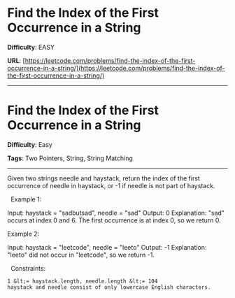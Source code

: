 # Find the Index of the First Occurrence in a String

**Difficulty**: EASY

**URL**: [https://leetcode.com/problems/find-the-index-of-the-first-occurrence-in-a-string/](https://leetcode.com/problems/find-the-index-of-the-first-occurrence-in-a-string/)

---

# Find the Index of the First Occurrence in a String

**Difficulty**: Easy

**Tags**: Two Pointers, String, String Matching

---

Given two strings needle and haystack, return the index of the first occurrence of needle in haystack, or -1 if needle is not part of haystack.

&nbsp;
Example 1:


Input: haystack = &quot;sadbutsad&quot;, needle = &quot;sad&quot;
Output: 0
Explanation: &quot;sad&quot; occurs at index 0 and 6.
The first occurrence is at index 0, so we return 0.


Example 2:


Input: haystack = &quot;leetcode&quot;, needle = &quot;leeto&quot;
Output: -1
Explanation: &quot;leeto&quot; did not occur in &quot;leetcode&quot;, so we return -1.


&nbsp;
Constraints:


	1 &lt;= haystack.length, needle.length &lt;= 104
	haystack and needle consist of only lowercase English characters.



